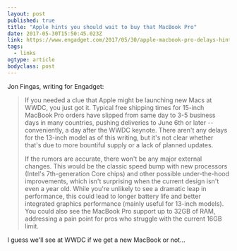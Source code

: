 ```yaml
---
layout: post 
published: true 
title: "Apple hints you should wait to buy that MacBook Pro" 
date: 2017-05-30T15:50:45.023Z 
link: https://www.engadget.com/2017/05/30/apple-macbook-pro-delays-hint-at-new-models/ 
tags:
  - links
ogtype: article 
bodyclass: post 
---
```


Jon Fingas, writing for Engadget:

> If you needed a clue that Apple might be launching new Macs at WWDC, you just got it. Typical free shipping times for 15-inch MacBook Pro orders have slipped from same day to 3-5 business days in many countries, pushing deliveries to June 6th or later -- conveniently, a day after the WWDC keynote. There aren't any delays for the 13-inch model as of this writing, but it's not clear whether that's due to more bountiful supply or a lack of planned updates.
> 
> If the rumors are accurate, there won't be any major external changes. This would be the classic speed bump with new processors (Intel's 7th-generation Core chips) and other possible under-the-hood improvements, which isn't surprising when the current design isn't even a year old. While you're unlikely to see a dramatic leap in performance, this could lead to longer battery life and better integrated graphics performance (mainly useful for 13-inch models). You could also see the MacBook Pro support up to 32GB of RAM, addressing a pain point for pros who struggle with the current 16GB limit.

I guess we'll see at WWDC if we get a new MacBook or not...
